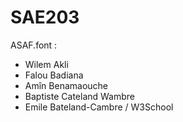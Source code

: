 # SAE203
ASAF.font :
- Wilem Akli
- Falou Badiana
- Amîn Benamaouche
- Baptiste Cateland Wambre
- Emile Bateland-Cambre / W3School
